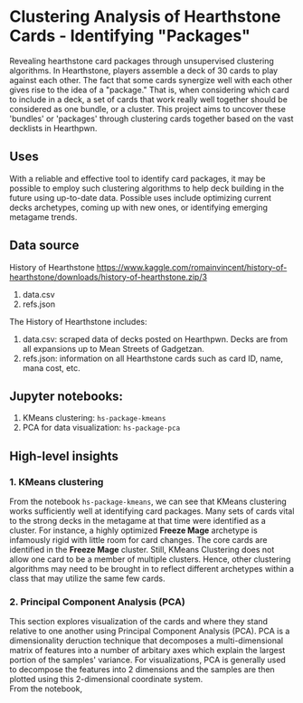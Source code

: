 # Clustering Analysis of Hearthstone Cards - Identifying "Packages"
Revealing hearthstone card packages through unsupervised clustering algorithms.
In Hearthstone, players assemble a deck of 30 cards to play against each other. The fact that some cards synergize well with each other gives rise to the idea of a "package." That is, when considering which card to include in a deck, a set of cards that work really well together should be considered as one bundle, or a cluster.
This project aims to uncover these 'bundles' or 'packages' through clustering cards together based on the vast decklists in Hearthpwn.  

## Uses
With a reliable and effective tool to identify card packages, it may be possible to employ such clustering algorithms to help deck building in the future using up-to-date data. Possible uses include optimizing current decks archetypes, coming up with new ones, or identifying emerging metagame trends.

## Data source
History of Hearthstone https://www.kaggle.com/romainvincent/history-of-hearthstone/downloads/history-of-hearthstone.zip/3
1. data.csv
2. refs.json

The History of Hearthstone includes:
1. data.csv: scraped data of decks posted on Hearthpwn. Decks are from all expansions up to Mean Streets of Gadgetzan.
2. refs.json: information on all Hearthstone cards such as card ID, name, mana cost, etc.

## Jupyter notebooks:
1. KMeans clustering: `hs-package-kmeans`
2. PCA for data visualization: `hs-package-pca`

## High-level insights
### 1. KMeans clustering
From the notebook `hs-package-kmeans`, we can see that KMeans clustering works sufficiently well at identifying card packages. Many sets of cards vital to the strong decks in the metagame at that time were identified as a cluster. For instance, a highly optimized **Freeze Mage** archetype is infamously rigid with little room for card changes. The core cards are identified in the **Freeze Mage** cluster. Still, KMeans Clustering does not allow one card to be a member of multiple clusters. Hence, other clustering algorithms may need to be brought in to reflect different archetypes within a class that may utilize the same few cards.
### 2. Principal Component Analysis (PCA)
This section explores visualization of the cards and where they stand relative to one another using Principal Component Analysis (PCA). PCA is a dimensionality deruction technique that decomposes a multi-dimensional matrix of features into a number of arbitary axes which explain the largest portion of the samples' variance. For visualizations, PCA is generally used to decompose the features into 2 dimensions and the samples are then plotted using this 2-dimensional coordinate system.  
From the notebook, 
